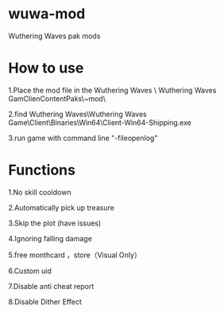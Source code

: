 # wuwa-mod
Wuthering Waves pak mods


# How to use
1.Place the mod file in the Wuthering Waves \ Wuthering Waves GamClienContentPaks\\~mod\

2.find Wuthering Waves\Wuthering Waves Game\Client\Binaries\Win64\Client-Win64-Shipping.exe

3.run game with command line "-fileopenlog"

# Functions

1.No skill cooldown

2.Automatically pick up treasure 

3.Skip the plot (have issues)

4.Ignoring falling damage

5.free monthcard ，store（Visual Only）

6.Custom uid 

7.Disable anti cheat report

8.Disable Dither Effect



